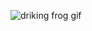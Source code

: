 
[comment]: ![me](https://user-images.githubusercontent.com/62459983/227521448-9080cf3c-67b6-4880-b569-1e7776ac4199.gif)
![driking frog gif](https://github.com/user-attachments/assets/20f39ba8-64b8-43c8-b035-58c692e1b76e)
